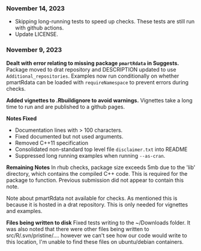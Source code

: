 ### November 14, 2023
- Skipping long-running tests to speed up checks.  These tests are still run with github actions.
- Update LICENSE.


### November 9, 2023
**Dealt with error relating to missing package `pmartRdata` in Suggests.**  Package moved to drat repository and DESCRIPTION updated to use `Additional_repositories`.  Examples now run conditionally on whether pmartRdata can be loaded with `requireNamespace` to prevent errors during checks.

**Added vignettes to .Rbuildignore to avoid warnings.**  Vignettes take a long time to run and are published to a github pages.

**Notes Fixed**
- Documentation lines with > 100 characters.
- Fixed documented but not used arguments.
- Removed C++11 specification
- Consolidated non-standard top level file `disclaimer.txt` into README
- Suppressed long running examples when running `--as-cran`.

**Remaining Notes**
In rhub checks, package size exceeds 5mb due to the 'lib' directory, which contains the compiled C++ code.  This is required for the package to function.  Previous submission did not appear to contain this note.

Note about pmartRdata not available for checks.  As mentioned this is because it is hosted in a drat repository.  This is only needed for vignettes and examples.

**Files being written to disk**
Fixed tests writing to the ~/Downloads folder.  It was also noted that there were other files being written to src/R/.svn/pristine/.... however we can't see how our code would write to this location, I'm unable to find these files on ubuntu/debian containers.
